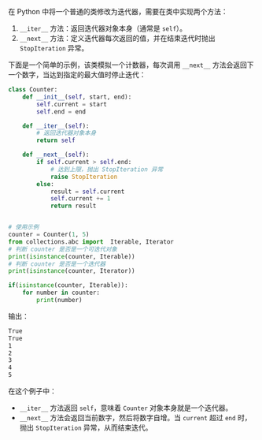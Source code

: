 在 Python 中将一个普通的类修改为迭代器，需要在类中实现两个方法：

1. `__iter__` 方法：返回迭代器对象本身（通常是 `self`）。
2. `__next__` 方法：定义迭代器每次返回的值，并在结束迭代时抛出 `StopIteration` 异常。

下面是一个简单的示例，该类模拟一个计数器，每次调用 `__next__` 方法会返回下一个数字，当达到指定的最大值时停止迭代：

```python
class Counter:
    def __init__(self, start, end):
        self.current = start
        self.end = end

    def __iter__(self):
        # 返回迭代器对象本身
        return self

    def __next__(self):
        if self.current > self.end:
            # 达到上限，抛出 StopIteration 异常
            raise StopIteration
        else:
            result = self.current
            self.current += 1
            return result


# 使用示例
counter = Counter(1, 5)
from collections.abc import  Iterable, Iterator
# 判断 counter 是否是一个可迭代对象
print(isinstance(counter, Iterable))
# 判断 counter 是否是一个迭代器
print(isinstance(counter, Iterator))

if(isinstance(counter, Iterable)):
    for number in counter:
        print(number)
```

输出：

```bash
True
True
1
2
3
4
5
```

在这个例子中：

- `__iter__` 方法返回 `self`，意味着 `Counter` 对象本身就是一个迭代器。
- `__next__` 方法会返回当前数字，然后将数字自增。当 `current`  超过 `end` 时，抛出 `StopIteration` 异常，从而结束迭代。

